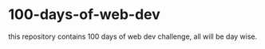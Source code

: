 # 100-days-of-web-dev
this repository contains 100 days of web dev challenge, all will be day wise.
